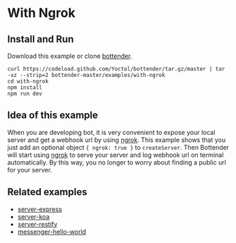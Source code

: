 # With Ngrok

## Install and Run

Download this example or clone [bottender](https://github.com/Yoctol/bottender).

```
curl https://codeload.github.com/Yoctol/bottender/tar.gz/master | tar -xz --strip=2 bottender-master/examples/with-ngrok
cd with-ngrok
npm install
npm run dev
```

## Idea of this example

When you are developing bot, it is very convenient to expose your local server
and get a webhook url by using
[ngrok](https://github.com/inconshreveable/ngrok). This example shows that you
just add an optional object `{ ngrok: true }` to `createServer`. Then Bottender
will start using [ngrok](https://github.com/inconshreveable/ngrok) to serve your
server and log webhook url on terminal automatically. By this way, you no longer
to worry about finding a public url for your server.

## Related examples

- [server-express](../server-express)
- [server-koa](../server-koa)
- [server-restify](../server-restify)
- [messenger-hello-world](../messenger-hello-world)
